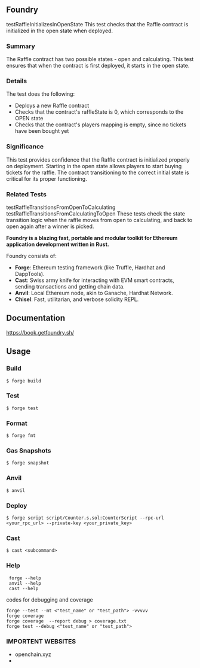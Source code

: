 ## Foundry

testRaffleInitializesInOpenState
This test checks that the Raffle contract is initialized in the open state when deployed.

### Summary

The Raffle contract has two possible states - open and calculating. This test ensures that when the contract is first deployed, it starts in the open state.

### Details

The test does the following:

- Deploys a new Raffle contract
- Checks that the contract's raffleState is 0, which corresponds to the OPEN state
- Checks that the contract's players mapping is empty, since no tickets have been bought yet

### Significance

This test provides confidence that the Raffle contract is initialized properly on deployment. Starting in the open state allows players to start buying tickets for the raffle. The contract transitioning to the correct initial state is critical for its proper functioning.

### Related Tests
testRaffleTransitionsFromOpenToCalculating
testRaffleTransitionsFromCalculatingToOpen
These tests check the state transition logic when the raffle moves from open to calculating, and back to open again after a winner is picked.

**Foundry is a blazing fast, portable and modular toolkit for Ethereum application development written in Rust.**

Foundry consists of:

-   **Forge**: Ethereum testing framework (like Truffle, Hardhat and DappTools).
-   **Cast**: Swiss army knife for interacting with EVM smart contracts, sending transactions and getting chain data.
-   **Anvil**: Local Ethereum node, akin to Ganache, Hardhat Network.
-   **Chisel**: Fast, utilitarian, and verbose solidity REPL.

## Documentation

https://book.getfoundry.sh/

## Usage

### Build

```shell
$ forge build
```

### Test

```shell
$ forge test
```

### Format

```shell
$ forge fmt
```

### Gas Snapshots

```shell
$ forge snapshot
```

### Anvil

```shell
$ anvil
```

### Deploy

```shell
$ forge script script/Counter.s.sol:CounterScript --rpc-url <your_rpc_url> --private-key <your_private_key>
```

### Cast

```shell
$ cast <subcommand>
```

### Help

```shell
 forge --help
 anvil --help
 cast --help
```
codes for debugging and coverage
```shell
forge --test --mt <"test_name" or "test_path"> -vvvvv
forge coverage
forge coverage  --report debug > coverage.txt 
forge test --debug <"test_name" or "test_path">

```
### IMPORTENT WEBSITES
- openchain.xyz
- 